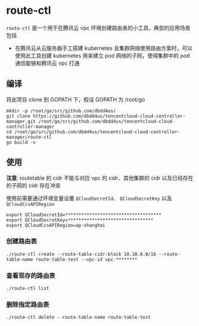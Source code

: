 # route-ctl

`route-ctl` 是一个用于在腾讯云 vpc 环境创建路由表的小工具，典型的应用场景包括

* 在腾讯云从云服务器手工搭建 kubernetes 且集群网络使用路由方案时，可以使用此工具创建 kubernetes 用来建立 pod 网络的子网，使得集群中的 pod 通信能够和腾讯云 vpc 打通


## 编译

将此项目 clone 到 GOPATH 下，假设 GOPATH 为 /root/go

```
mkdir -p /root/go/src/github.com/dbdd4us/
git clone https://github.com/dbdd4us/tencentcloud-cloud-controller-manager.git /root/go/src/github.com/dbdd4us/tencentcloud-cloud-controller-manager
cd /root/go/src/github.com/dbdd4us/tencentcloud-cloud-controller-manager/route-ctl
go build -v
```

## 使用

**注意**:  routetable 的 cidr 不能与对应 vpc 的 cidr、其他集群的 cidr 以及已经存在的子网的 cidr 存在冲突

使用前需要通过环境变量设置 `QCloudSecretId`、 `QCloudSecretKey` 以及 `QCloudCcsAPIRegion`

```
export QCloudSecretId=************************************
export QCloudSecretKey=********************************
export QCloudCcsAPIRegion=ap-shanghai
```

### 创建路由表
```
./route-ctl create --route-table-cidr-block 10.10.0.0/16 --route-table-name route-table-test --vpc-id vpc-********
```

### 查看现存的路由表
```
./route-ctl list
```

### 删除指定路由表
```
./route-ctl delete --route-table-name route-table-test
```
